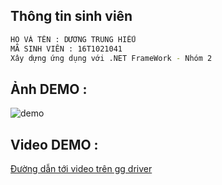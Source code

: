 ## Thông tin sinh viên

```bash
HỌ VÀ TÊN : DƯƠNG TRUNG HIẾU
MÃ SINH VIÊN : 16T1021041
Xây dựng ứng dụng với .NET FrameWork - Nhóm 2
```
## Ảnh DEMO :

![demo](https://trunghieuit.herokuapp.com/media/uploads/ezgif-2-8aefb553b24b.gif)

## Video DEMO :
[Đường dẫn tới video trên gg driver](https://drive.google.com/file/d/1XWnWLKH3pJBdAtjfI05olbOolowU1eA-/)
